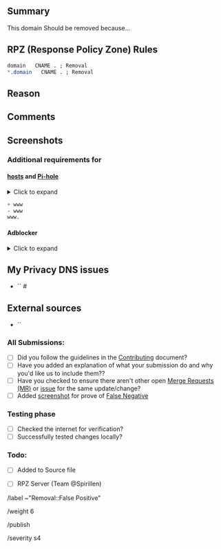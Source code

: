## Summary
<!--
Note: If you're a website owner that has been specifically targeted,
fix the site before reporting. Remove all revolving ad servers, popup ads,
adblock countering etc. Only then will this request be reviewed.

Screenshot is recommanded within the <details> pane. Leave a blank line before
and after the image link.

Summarize the reason encountered precisely, and keep any domains and/or
url's in back ticks `(`)`, we are not a linking service (TGP) -->

This domain Should be removed because...

## RPZ (Response Policy Zone) Rules

```css
domain   CNAME . ; Removal
*.domain   CNAME . ; Removal
```

## Reason
<!-- Try to convince the team of why this domain should be added to the
removal job -->

## Comments
<!-- Paste any relevant logs - please use code blocks (```) to format
console output, logs, and code as it's very hard to read otherwise. -->

## Screenshots


### Additional requirements for

#### [hosts] and [Pi-hole]
<details><summary>Click to expand</summary>

```css
NULL
```

</details>

```css
+ www
- www
www.
```

#### Adblocker
<details><summary>Click to expand</summary>

```css
N/A
```

</details>


## My Privacy DNS issues
- `` #

## External sources
<!-- If you found this domain on another issueboard -->
- ``

### All Submissions:
- [ ] Did you follow the guidelines in the [Contributing](CONTRIBUTING.md)
	  document?
- [ ] Have you added an explanation of what your submission do and why you'd
	  like us to include them??
- [ ] Have you checked to ensure there aren't other open
      [Merge Requests (MR)][MR] or [issue] for the same update/change?
- [ ] Added [screenshot] for prove of [False Negative][FN]

### Testing phase
  - [ ] Checked the internet for verification?
  - [ ] Successfully tested changes locally?

### Todo:
  - [ ] Added to Source file
  - [ ] RPZ Server  (Team @Spirillen)


/label ~"Removal::False Positive"

/weight 6

/publish

/severity s4

[FN]: https://mypdns.org/MypDNS/support/-/wikis/False-Negative "About False Positive"
[hosts]: https://mypdns.org/mypdns/support/-/wikis/dns/DnsHosts "Hosts files a outdated blacklist format"
[issue]: https://mypdns.org/my-privacy-dns/matrix/-/issues "My Privacy DNS Domain records"
[mpdrf]: https://mypdns.org/my-privacy-dns/matrix/ "My Privacy DNS RPZ Firewall Filter"
[MR]: https://mypdns.org/my-privacy-dns/matrix/-/merge_requests "My Privacy DNS Merge Requests"
[Pi-hole]: https://mypdns.org/my-privacy-dns/matrix/-/blob/master/source/porn_filters/README.md#pi-hole "What is Pi-hole and it limitations"
[screenshot]: https://mypdns.org/MypDNS/support/-/wikis/Screenshot "What is a screenshot"
